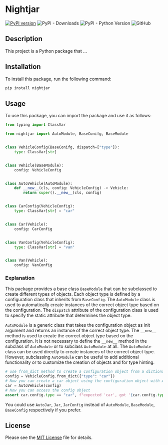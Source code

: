 # Nightjar

[![PyPI version](https://badge.fury.io/py/nightjar.svg)](https://badge.fury.io/py/nightjar) 
![PyPI - Downloads](https://img.shields.io/pypi/dm/nightjar)
![PyPI - Python Version](https://img.shields.io/pypi/pyversions/nightjar)
![GitHub](https://img.shields.io/github/license/ysenarath/nightjar)

## Description

This project is a Python package that ...

## Installation

To install this package, run the following command:

```bash
pip install nightjar
```

## Usage

To use this package, you can import the package and use it as follows:

```python
from typing import ClassVar

from nightjar import AutoModule, BaseConifg, BaseModule


class VehicleConfig(BaseConifg, dispatch=["type"]):
    type: ClassVar[str]


class Vehicle(BaseModule):
    config: VehicleConfig


class AutoVehicle(AutoModule):
    def __new__(cls, config: VehicleConfig) -> Vehicle:
        return super().__new__(cls, config)


class CarConfig(VehicleConfig):
    type: ClassVar[str] = "car"


class Car(Vehicle):
    config: CarConfig


class VanConfig(VehicleConfig):
    type: ClassVar[str] = "van"


class Van(Vehicle):
    config: VanConfig
```

### Explanation

This package provides a base class `BaseModule` that can be subclassed to create different types of objects. Each object type is defined by a configuration class that inherits from `BaseConfig`. The `AutoModule` class is used to automatically create instances of the correct object type based on the configuration. The `dispatch` attribute of the configuration class is used to specify the static attribute that determines the object type.

`AutoModule` is a generic class that takes the configuration object as init argument and returns an instance of the correct object type. The `__new__` method is used to create the correct object type based on the configuration. It is not necessary to define the `__new__` method in the subclass of `AutoModule` or to subclass `AutoModule` at all. The `AutoModule` class can be used directly to create instances of the correct object type. However, subclassing `AutoModule` can be useful to add additional functionality or to customize the creation of objects and for type hinting.

```python
# use from_dict method to create a configuration object from a dictionary this will automatically create the correct jar config.
config = VehicleConfig.from_dict({"type": "car"})
# Now you can create a car object using the configuration object with Auto* object
car = AutoVehicle(config)
# Now you can access the config object
assert car.config.type == "car", f"expected 'car', got '{car.config.type}'"
```

You could use `AutoJar`, `Jar`, `JarConfig` instead of `AutoModule`, `BaseModule`, `BaseConfig` respectively if you prefer.

## License
Please see the [MIT License](LICENSE) file for details.